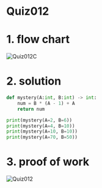 # Quiz012

# 1. flow chart
![Quiz012C](https://github.com/AntGra25/unit1-CS24/assets/142757981/6b782ecb-178d-49b5-b10e-bd6c93076e93)

# 2. solution
```.py
def mystery(A:int, B:int) -> int:
    num = B * (A - 1) + A
    return num

print(mystery(A=2, B=6))
print(mystery(A=4, B=10))
print(mystery(A=10, B=10))
print(mystery(A=70, B=50))
```
# 3. proof of work
![Quiz012](https://github.com/AntGra25/unit1-CS24/assets/142757981/b532b68c-fcf1-4737-9ae7-20ffe25a0de0)
